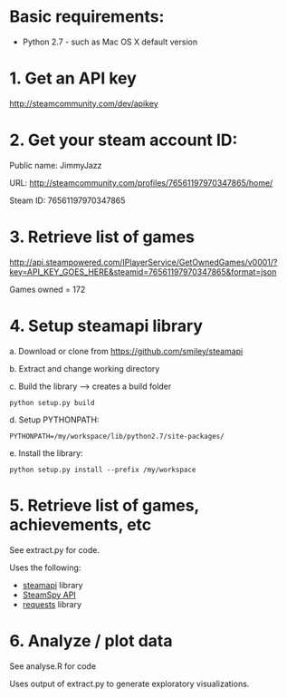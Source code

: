 # Basic requirements:
* Python 2.7 - such as Mac OS X default version

# 1. Get an API key
<http://steamcommunity.com/dev/apikey>

# 2. Get your steam account ID:

Public name:    JimmyJazz

URL:            <http://steamcommunity.com/profiles/76561197970347865/home/>

Steam ID:       76561197970347865

# 3. Retrieve list of games

<http://api.steampowered.com/IPlayerService/GetOwnedGames/v0001/?key=API_KEY_GOES_HERE&steamid=76561197970347865&format=json>

Games owned = 172 

# 4. Setup steamapi library

a. Download or clone from <https://github.com/smiley/steamapi>

b. Extract and change working directory

c. Build the library --> creates a build folder

    python setup.py build

d. Setup PYTHONPATH: 

    PYTHONPATH=/my/workspace/lib/python2.7/site-packages/

e. Install the library: 

    python setup.py install --prefix /my/workspace

# 5. Retrieve list of games, achievements, etc

See extract.py for code.

Uses the following:
- [steamapi](https://github.com/smiley/steamapi) library
- [SteamSpy API](http://steamspy.com/api.php)
- [requests](http://docs.python-requests.org/en/latest/) library

# 6. Analyze / plot data

See analyse.R for code

Uses output of extract.py to generate exploratory visualizations.







